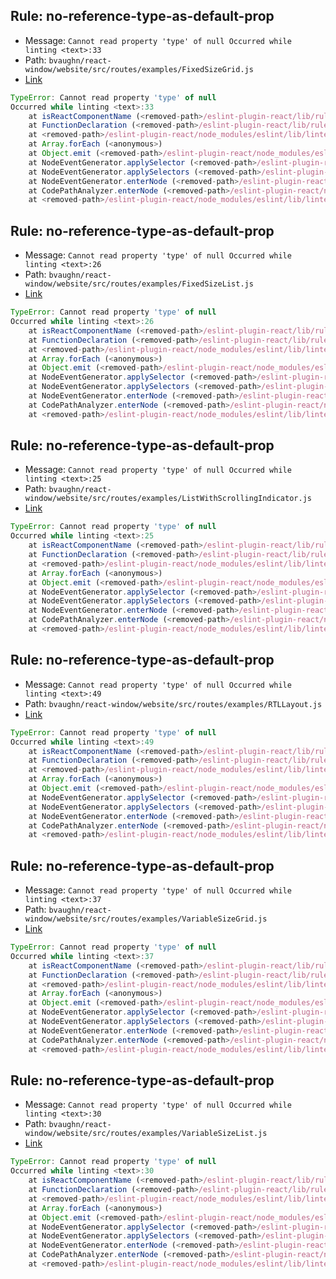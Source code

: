 ## Rule: no-reference-type-as-default-prop
- Message: `Cannot read property 'type' of null
Occurred while linting <text>:33`
- Path: `bvaughn/react-window/website/src/routes/examples/FixedSizeGrid.js`
- [Link](https://github.com/bvaughn/react-window/blob/HEAD/website/src/routes/examples/FixedSizeGrid.js)
```js
TypeError: Cannot read property 'type' of null
Occurred while linting <text>:33
    at isReactComponentName (<removed-path>/eslint-plugin-react/lib/rules/no-reference-type-as-default-prop.js:24:15)
    at FunctionDeclaration (<removed-path>/eslint-plugin-react/lib/rules/no-reference-type-as-default-prop.js:115:12)
    at <removed-path>/eslint-plugin-react/node_modules/eslint/lib/linter/safe-emitter.js:45:58
    at Array.forEach (<anonymous>)
    at Object.emit (<removed-path>/eslint-plugin-react/node_modules/eslint/lib/linter/safe-emitter.js:45:38)
    at NodeEventGenerator.applySelector (<removed-path>/eslint-plugin-react/node_modules/eslint/lib/linter/node-event-generator.js:254:26)
    at NodeEventGenerator.applySelectors (<removed-path>/eslint-plugin-react/node_modules/eslint/lib/linter/node-event-generator.js:283:22)
    at NodeEventGenerator.enterNode (<removed-path>/eslint-plugin-react/node_modules/eslint/lib/linter/node-event-generator.js:297:14)
    at CodePathAnalyzer.enterNode (<removed-path>/eslint-plugin-react/node_modules/eslint/lib/linter/code-path-analysis/code-path-analyzer.js:711:23)
    at <removed-path>/eslint-plugin-react/node_modules/eslint/lib/linter/linter.js:952:32
```

## Rule: no-reference-type-as-default-prop
- Message: `Cannot read property 'type' of null
Occurred while linting <text>:26`
- Path: `bvaughn/react-window/website/src/routes/examples/FixedSizeList.js`
- [Link](https://github.com/bvaughn/react-window/blob/HEAD/website/src/routes/examples/FixedSizeList.js)
```js
TypeError: Cannot read property 'type' of null
Occurred while linting <text>:26
    at isReactComponentName (<removed-path>/eslint-plugin-react/lib/rules/no-reference-type-as-default-prop.js:24:15)
    at FunctionDeclaration (<removed-path>/eslint-plugin-react/lib/rules/no-reference-type-as-default-prop.js:115:12)
    at <removed-path>/eslint-plugin-react/node_modules/eslint/lib/linter/safe-emitter.js:45:58
    at Array.forEach (<anonymous>)
    at Object.emit (<removed-path>/eslint-plugin-react/node_modules/eslint/lib/linter/safe-emitter.js:45:38)
    at NodeEventGenerator.applySelector (<removed-path>/eslint-plugin-react/node_modules/eslint/lib/linter/node-event-generator.js:254:26)
    at NodeEventGenerator.applySelectors (<removed-path>/eslint-plugin-react/node_modules/eslint/lib/linter/node-event-generator.js:283:22)
    at NodeEventGenerator.enterNode (<removed-path>/eslint-plugin-react/node_modules/eslint/lib/linter/node-event-generator.js:297:14)
    at CodePathAnalyzer.enterNode (<removed-path>/eslint-plugin-react/node_modules/eslint/lib/linter/code-path-analysis/code-path-analyzer.js:711:23)
    at <removed-path>/eslint-plugin-react/node_modules/eslint/lib/linter/linter.js:952:32
```

## Rule: no-reference-type-as-default-prop
- Message: `Cannot read property 'type' of null
Occurred while linting <text>:25`
- Path: `bvaughn/react-window/website/src/routes/examples/ListWithScrollingIndicator.js`
- [Link](https://github.com/bvaughn/react-window/blob/HEAD/website/src/routes/examples/ListWithScrollingIndicator.js)
```js
TypeError: Cannot read property 'type' of null
Occurred while linting <text>:25
    at isReactComponentName (<removed-path>/eslint-plugin-react/lib/rules/no-reference-type-as-default-prop.js:24:15)
    at FunctionDeclaration (<removed-path>/eslint-plugin-react/lib/rules/no-reference-type-as-default-prop.js:115:12)
    at <removed-path>/eslint-plugin-react/node_modules/eslint/lib/linter/safe-emitter.js:45:58
    at Array.forEach (<anonymous>)
    at Object.emit (<removed-path>/eslint-plugin-react/node_modules/eslint/lib/linter/safe-emitter.js:45:38)
    at NodeEventGenerator.applySelector (<removed-path>/eslint-plugin-react/node_modules/eslint/lib/linter/node-event-generator.js:254:26)
    at NodeEventGenerator.applySelectors (<removed-path>/eslint-plugin-react/node_modules/eslint/lib/linter/node-event-generator.js:283:22)
    at NodeEventGenerator.enterNode (<removed-path>/eslint-plugin-react/node_modules/eslint/lib/linter/node-event-generator.js:297:14)
    at CodePathAnalyzer.enterNode (<removed-path>/eslint-plugin-react/node_modules/eslint/lib/linter/code-path-analysis/code-path-analyzer.js:711:23)
    at <removed-path>/eslint-plugin-react/node_modules/eslint/lib/linter/linter.js:952:32
```

## Rule: no-reference-type-as-default-prop
- Message: `Cannot read property 'type' of null
Occurred while linting <text>:49`
- Path: `bvaughn/react-window/website/src/routes/examples/RTLLayout.js`
- [Link](https://github.com/bvaughn/react-window/blob/HEAD/website/src/routes/examples/RTLLayout.js)
```js
TypeError: Cannot read property 'type' of null
Occurred while linting <text>:49
    at isReactComponentName (<removed-path>/eslint-plugin-react/lib/rules/no-reference-type-as-default-prop.js:24:15)
    at FunctionDeclaration (<removed-path>/eslint-plugin-react/lib/rules/no-reference-type-as-default-prop.js:115:12)
    at <removed-path>/eslint-plugin-react/node_modules/eslint/lib/linter/safe-emitter.js:45:58
    at Array.forEach (<anonymous>)
    at Object.emit (<removed-path>/eslint-plugin-react/node_modules/eslint/lib/linter/safe-emitter.js:45:38)
    at NodeEventGenerator.applySelector (<removed-path>/eslint-plugin-react/node_modules/eslint/lib/linter/node-event-generator.js:254:26)
    at NodeEventGenerator.applySelectors (<removed-path>/eslint-plugin-react/node_modules/eslint/lib/linter/node-event-generator.js:283:22)
    at NodeEventGenerator.enterNode (<removed-path>/eslint-plugin-react/node_modules/eslint/lib/linter/node-event-generator.js:297:14)
    at CodePathAnalyzer.enterNode (<removed-path>/eslint-plugin-react/node_modules/eslint/lib/linter/code-path-analysis/code-path-analyzer.js:711:23)
    at <removed-path>/eslint-plugin-react/node_modules/eslint/lib/linter/linter.js:952:32
```

## Rule: no-reference-type-as-default-prop
- Message: `Cannot read property 'type' of null
Occurred while linting <text>:37`
- Path: `bvaughn/react-window/website/src/routes/examples/VariableSizeGrid.js`
- [Link](https://github.com/bvaughn/react-window/blob/HEAD/website/src/routes/examples/VariableSizeGrid.js)
```js
TypeError: Cannot read property 'type' of null
Occurred while linting <text>:37
    at isReactComponentName (<removed-path>/eslint-plugin-react/lib/rules/no-reference-type-as-default-prop.js:24:15)
    at FunctionDeclaration (<removed-path>/eslint-plugin-react/lib/rules/no-reference-type-as-default-prop.js:115:12)
    at <removed-path>/eslint-plugin-react/node_modules/eslint/lib/linter/safe-emitter.js:45:58
    at Array.forEach (<anonymous>)
    at Object.emit (<removed-path>/eslint-plugin-react/node_modules/eslint/lib/linter/safe-emitter.js:45:38)
    at NodeEventGenerator.applySelector (<removed-path>/eslint-plugin-react/node_modules/eslint/lib/linter/node-event-generator.js:254:26)
    at NodeEventGenerator.applySelectors (<removed-path>/eslint-plugin-react/node_modules/eslint/lib/linter/node-event-generator.js:283:22)
    at NodeEventGenerator.enterNode (<removed-path>/eslint-plugin-react/node_modules/eslint/lib/linter/node-event-generator.js:297:14)
    at CodePathAnalyzer.enterNode (<removed-path>/eslint-plugin-react/node_modules/eslint/lib/linter/code-path-analysis/code-path-analyzer.js:711:23)
    at <removed-path>/eslint-plugin-react/node_modules/eslint/lib/linter/linter.js:952:32
```

## Rule: no-reference-type-as-default-prop
- Message: `Cannot read property 'type' of null
Occurred while linting <text>:30`
- Path: `bvaughn/react-window/website/src/routes/examples/VariableSizeList.js`
- [Link](https://github.com/bvaughn/react-window/blob/HEAD/website/src/routes/examples/VariableSizeList.js)
```js
TypeError: Cannot read property 'type' of null
Occurred while linting <text>:30
    at isReactComponentName (<removed-path>/eslint-plugin-react/lib/rules/no-reference-type-as-default-prop.js:24:15)
    at FunctionDeclaration (<removed-path>/eslint-plugin-react/lib/rules/no-reference-type-as-default-prop.js:115:12)
    at <removed-path>/eslint-plugin-react/node_modules/eslint/lib/linter/safe-emitter.js:45:58
    at Array.forEach (<anonymous>)
    at Object.emit (<removed-path>/eslint-plugin-react/node_modules/eslint/lib/linter/safe-emitter.js:45:38)
    at NodeEventGenerator.applySelector (<removed-path>/eslint-plugin-react/node_modules/eslint/lib/linter/node-event-generator.js:254:26)
    at NodeEventGenerator.applySelectors (<removed-path>/eslint-plugin-react/node_modules/eslint/lib/linter/node-event-generator.js:283:22)
    at NodeEventGenerator.enterNode (<removed-path>/eslint-plugin-react/node_modules/eslint/lib/linter/node-event-generator.js:297:14)
    at CodePathAnalyzer.enterNode (<removed-path>/eslint-plugin-react/node_modules/eslint/lib/linter/code-path-analysis/code-path-analyzer.js:711:23)
    at <removed-path>/eslint-plugin-react/node_modules/eslint/lib/linter/linter.js:952:32
```
